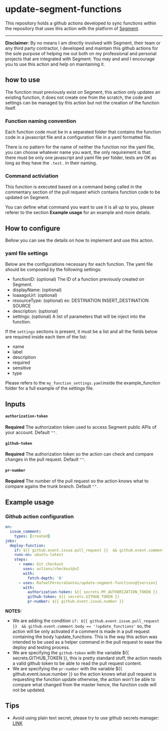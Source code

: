 # update-segment-functions

This repository holds a github actions developed to sync functions within the repository that uses this action with
the platform of [Segment](https://segment.com/).

---

**Disclaimer**:
By no means I am directly involved with Segment, their team or any third party contractor, I developed and maintain this
github actions for the sole purpose of helping me out both on my professional and personal projects that are integrated
with Segment. You may and and I encourage you to use this action and help on maintaining it.

## how to use

The function must previously exist on Segment, this action only updates an existing function, it does not create one
from the scratch, the code and settings can be managed by this action but not the creation of the function itself.

### Function naming convention

Each function code must be in a separated folder that contains the function code in a javascript file and a
configuration file in a yaml formatted file.

There is no pattern for the name of neither the function nor the yaml file, you can choose whatever name you want, the
only requirement is that: there must be only one javascript and yaml file per folder, tests are OK as long as they have
the ``.test.`` in their naming.

### Command activiation

This function is executed based on a command being called in the commentary section of the pull request which contains
function code to be updated on Segment.

You can define what command you want to use it is all up to you, please referer to the section **Example usage** for an
example and more details.

## How to configure

Bellow you can see the details on how to implement and use this action.

### yaml file settings

Below are the configurations necessary for each function.
The yaml file should be composed by the following settings:

- functionID: (optional) The ID of a function previously created on Segment.
- displayName: (optional)
- loaaagoUrl: (optional)
- resourceType: (optional) ex: DESTINATION INSERT_DESTINATION SOURCE
- description: (optional)
- settings: (optional) A list of parameters that will be inject into the function.

If the `settings` sections is present, it must be a list and all the fields below are required inside each item of the
list:

- name
- label
- description
- required
- sensitive
- type

Please refers to the `my_function_settings.yaml`inside the example_function folder for a full example of the settings
file.

## Inputs

#### `authorization-token`

**Required** The authorization token used to access Segment public APIs of your account. Default `""`.

#### `github-token`

**Required** The authorization token so the action can check and compare changes in the pull request. Default `""`.

#### `pr-number`

**Required** The number of the pull request so the action knows what to compare agains the trunk branch. Default `""`.

## Example usage

### Github action configuration

```yaml
on:
  issue_comment:
    types: [created]
jobs:
  deploy-function:
    if: ${{ github.event.issue.pull_request }}  && github.event.comment.body == '!update_functions'
    runs-on: ubuntu-latest
    steps:
      - name: Git checkout
        uses: actions/checkout@v2
        with:
          fetch-depth: '0'
      - uses: RafaelPereiraSantos/update-segment-functions@{version}
        with:
          authorization-token: ${{ secrets.MY_AUTHORIZATION_TOKEN }}
          github-token: ${{ secrets.GITHUB_TOKEN }}
          pr-number: ${{ github.event.issue.number }}
```

**NOTES:**

- We are adding the condition `if: ${{ github.event.issue.pull_request }}  && github.event.comment.body == '!update_functions'`
  so, the action will be only activated if a comment is made in a pull request containing the body !update_functions. This
  is the way this action was intended to be used as a helper command in the pull request to ease the deploy and testing
  process.
- We are specifying the `github-token` with the variable ${{ secrets.GITHUB_TOKEN }}, this is pretty standard stuff,
  the action needs a valid github token to be able to read the pull request content.
- We are specifying the `pr-number` with the variable ${{ github.event.issue.number }} so the action knows what pull
  request is requesting the function update otherwise, the action won't be able to compare what changed from the master
  hence, the function code will not be updated.

## Tips

- Avoid using plain text secret, please try to use github secrets manager:
  [LINK](https://docs.github.com/en/actions/security-for-github-actions/security-guides/using-secrets-in-github-actions)
